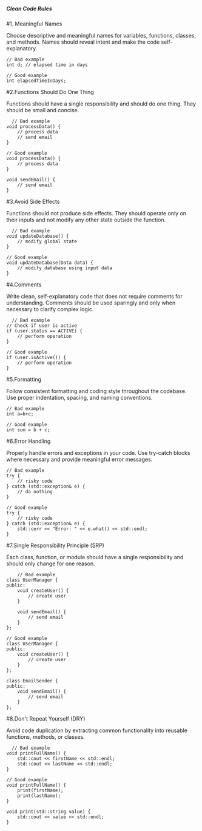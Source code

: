 ##### **Clean Code Rules**
#1. Meaningful Names

  Choose descriptive and meaningful names for variables, functions, classes, and methods. Names should reveal intent and make the code self-explanatory.
  ``` 
  // Bad example
  int d; // elapsed time in days
  
  // Good example
  int elapsedTimeInDays;
  ```
#2.Functions Should Do One Thing
      
  Functions should have a single responsibility and should do one thing. They should be small and concise.
  ```
    // Bad example
  void processData() {
      // process data
      // send email
  }
  
  // Good example
  void processData() {
      // process data
  }
  
  void sendEmail() {
      // send email
  }
  ```
#3.Avoid Side Effects

  Functions should not produce side effects. They should operate only on their inputs and not modify any other state outside the function.
  ```
    // Bad example
  void updateDatabase() {
      // modify global state
  }
  
  // Good example
  void updateDatabase(Data data) {
      // modify database using input data
  }
```
#4.Comments

  Write clean, self-explanatory code that does not require comments for understanding. Comments should be used sparingly and only when necessary to clarify complex logic.
  ```
    // Bad example
  // Check if user is active
  if (user.status == ACTIVE) {
      // perform operation
  }
  
  // Good example
  if (user.isActive()) {
      // perform operation
  }
  ```
#5.Formatting

  Follow consistent formatting and coding style throughout the codebase. Use proper indentation, spacing, and naming conventions.
  ```
  // Bad example
  int a=b+c;
  
  // Good example
  int sum = b + c;
  ```
#6.Error Handling

  Properly handle errors and exceptions in your code. Use try-catch blocks where necessary and provide meaningful error messages.
  ```
  // Bad example
  try {
      // risky code
  } catch (std::exception& e) {
      // do nothing
  }
  
  // Good example
  try {
      // risky code
  } catch (std::exception& e) {
      std::cerr << "Error: " << e.what() << std::endl;
  }
```
#7.Single Responsibility Principle (SRP)

  Each class, function, or module should have a single responsibility and should only change for one reason.
  ```
      // Bad example
  class UserManager {
  public:
      void createUser() {
          // create user
      }
  
      void sendEmail() {
          // send email
      }
  };
  
  // Good example
  class UserManager {
  public:
      void createUser() {
          // create user
      }
  };
  
  class EmailSender {
  public:
      void sendEmail() {
          // send email
      }
  };
  ```
#8.Don't Repeat Yourself (DRY)

  Avoid code duplication by extracting common functionality into reusable functions, methods, or classes.
  ```
    // Bad example
  void printFullName() {
      std::cout << firstName << std::endl;
      std::cout << lastName << std::endl;
  }
  
  // Good example
  void printFullName() {
      print(firstName);
      print(lastName);
  }
  
  void print(std::string value) {
      std::cout << value << std::endl;
  }
```




















